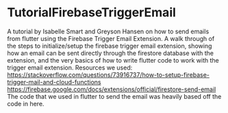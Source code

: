 # TutorialFirebaseTriggerEmail
A tutorial by Isabelle Smart and Greyson Hansen on how to send emails from flutter using the Firebase Trigger Email Extension.
A walk through of the steps to initialize/setup the firebase trigger email extension, showing how an email can be sent directly through the firestore database with the extension, and the very basics of how to write flutter code to work with the trigger email extension. 
Resources we used: 
https://stackoverflow.com/questions/73916737/how-to-setup-firebase-trigger-mail-and-cloud-functions 
https://firebase.google.com/docs/extensions/official/firestore-send-email The code that we used in flutter to send the email was heavily based off the code in here.
